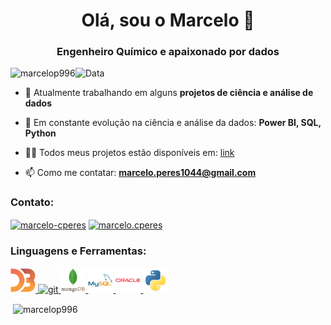 <h1 align="center">Olá, sou o Marcelo 👋</h1>
<h3 align="center">Engenheiro Químico e apaixonado por dados</h3>
<img align="right" alt="Data" width="400" src="https://media3.giphy.com/media/3oKIPEqDGUULpEU0aQ/giphy.gif?cid=790b761112018ce42fc67dc452db2ea64c7e6ba922f958cb&rid=giphy.gif&ct=g"

<p align="left"> <img src="https://komarev.com/ghpvc/?username=marcelop996&label=Profile%20views&color=0e75b6&style=flat" alt="marcelop996" /> </p>

- 🔭 Atualmente trabalhando em alguns **projetos de ciência e análise de dados**

- 🌱 Em constante evolução na ciência e análise da dados: **Power BI, SQL, Python**

- 👨‍💻 Todos meus projetos estão disponíveis em: [link](link)

- 📫 Como me contatar: **marcelo.peres1044@gmail.com**

<h3 align="left">Contato:</h3>
<p align="left">
<a href="https://linkedin.com/in/marcelo-cperes" target="blank"><img align="center" src="https://raw.githubusercontent.com/rahuldkjain/github-profile-readme-generator/master/src/images/icons/Social/linked-in-alt.svg" alt="marcelo-cperes" height="30" width="40" /></a>
<a href="https://instagram.com/marcelo.cperes" target="blank"><img align="center" src="https://raw.githubusercontent.com/rahuldkjain/github-profile-readme-generator/master/src/images/icons/Social/instagram.svg" alt="marcelo.cperes" height="30" width="40" /></a>
</p>

<h3 align="left">Linguagens e Ferramentas:</h3>
<p align="left"> <a href="https://d3js.org/" target="_blank" rel="noreferrer"> <img src="https://raw.githubusercontent.com/devicons/devicon/master/icons/d3js/d3js-original.svg" alt="d3js" width="40" height="40"/> </a> <a href="https://git-scm.com/" target="_blank" rel="noreferrer"> <img src="https://www.vectorlogo.zone/logos/git-scm/git-scm-icon.svg" alt="git" width="40" height="40"/> </a> <a href="https://www.mongodb.com/" target="_blank" rel="noreferrer"> <img src="https://raw.githubusercontent.com/devicons/devicon/master/icons/mongodb/mongodb-original-wordmark.svg" alt="mongodb" width="40" height="40"/> </a> <a href="https://www.mysql.com/" target="_blank" rel="noreferrer"> <img src="https://raw.githubusercontent.com/devicons/devicon/master/icons/mysql/mysql-original-wordmark.svg" alt="mysql" width="40" height="40"/> </a> <a href="https://www.oracle.com/" target="_blank" rel="noreferrer"> <img src="https://raw.githubusercontent.com/devicons/devicon/master/icons/oracle/oracle-original.svg" alt="oracle" width="40" height="40"/> </a> <a href="https://www.python.org" target="_blank" rel="noreferrer"> <img src="https://raw.githubusercontent.com/devicons/devicon/master/icons/python/python-original.svg" alt="python" width="40" height="40"/> </a> </p>



<p>&nbsp;<img align="center" src="https://github-readme-stats.vercel.app/api?username=marcelop996&show_icons=true&locale=en" alt="marcelop996" /></p>
